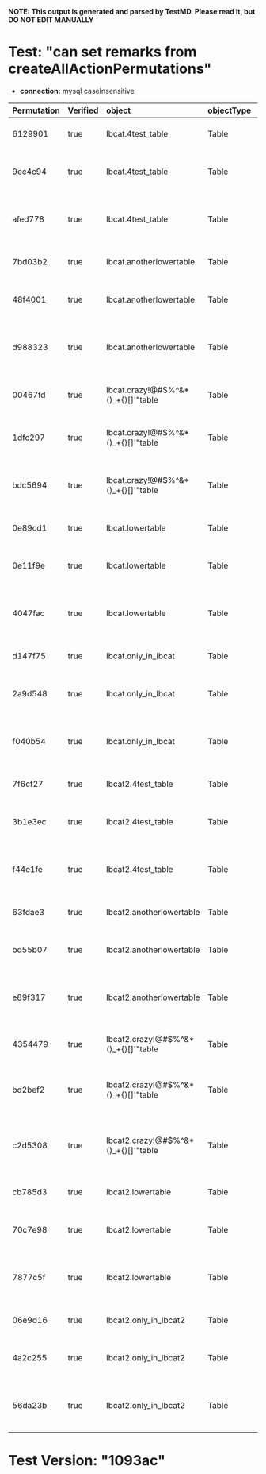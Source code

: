 **NOTE: This output is generated and parsed by TestMD. Please read it, but DO NOT EDIT MANUALLY**

# Test: "can set remarks from createAllActionPermutations" #

- **connection:** mysql caseInsensitive

| Permutation | Verified | object                               | objectType | remarks                  | OPERATIONS
| :---------- | :------- | :----------------------------------- | :--------- | :----------------------- | :------
| 6129901     | true     | lbcat.4test_table                    | Table      |                          | **plan**: ALTER TABLE `lbcat`.`4test_table` COMMENT ''
| 9ec4c94     | true     | lbcat.4test_table                    | Table      | Simple remarks           | **plan**: ALTER TABLE `lbcat`.`4test_table` COMMENT 'Simple remarks'
| afed778     | true     | lbcat.4test_table                    | Table      | crazy!@#\$%^&*()_+{}[]'" | **plan**: ALTER TABLE `lbcat`.`4test_table` COMMENT 'crazy!@#\\$%^&*()_+{}[]''"'
| 7bd03b2     | true     | lbcat.anotherlowertable              | Table      |                          | **plan**: ALTER TABLE `lbcat`.`anotherlowertable` COMMENT ''
| 48f4001     | true     | lbcat.anotherlowertable              | Table      | Simple remarks           | **plan**: ALTER TABLE `lbcat`.`anotherlowertable` COMMENT 'Simple remarks'
| d988323     | true     | lbcat.anotherlowertable              | Table      | crazy!@#\$%^&*()_+{}[]'" | **plan**: ALTER TABLE `lbcat`.`anotherlowertable` COMMENT 'crazy!@#\\$%^&*()_+{}[]''"'
| 00467fd     | true     | lbcat.crazy!@#\$%^&*()_+{}[]'"table  | Table      |                          | **plan**: ALTER TABLE `lbcat`.`crazy!@#\$%^&*()_+{}[]'"table` COMMENT ''
| 1dfc297     | true     | lbcat.crazy!@#\$%^&*()_+{}[]'"table  | Table      | Simple remarks           | **plan**: ALTER TABLE `lbcat`.`crazy!@#\$%^&*()_+{}[]'"table` COMMENT 'Simple remarks'
| bdc5694     | true     | lbcat.crazy!@#\$%^&*()_+{}[]'"table  | Table      | crazy!@#\$%^&*()_+{}[]'" | **plan**: ALTER TABLE `lbcat`.`crazy!@#\$%^&*()_+{}[]'"table` COMMENT 'crazy!@#\\$%^&*()_+{}[]''"'
| 0e89cd1     | true     | lbcat.lowertable                     | Table      |                          | **plan**: ALTER TABLE `lbcat`.`lowertable` COMMENT ''
| 0e11f9e     | true     | lbcat.lowertable                     | Table      | Simple remarks           | **plan**: ALTER TABLE `lbcat`.`lowertable` COMMENT 'Simple remarks'
| 4047fac     | true     | lbcat.lowertable                     | Table      | crazy!@#\$%^&*()_+{}[]'" | **plan**: ALTER TABLE `lbcat`.`lowertable` COMMENT 'crazy!@#\\$%^&*()_+{}[]''"'
| d147f75     | true     | lbcat.only_in_lbcat                  | Table      |                          | **plan**: ALTER TABLE `lbcat`.`only_in_lbcat` COMMENT ''
| 2a9d548     | true     | lbcat.only_in_lbcat                  | Table      | Simple remarks           | **plan**: ALTER TABLE `lbcat`.`only_in_lbcat` COMMENT 'Simple remarks'
| f040b54     | true     | lbcat.only_in_lbcat                  | Table      | crazy!@#\$%^&*()_+{}[]'" | **plan**: ALTER TABLE `lbcat`.`only_in_lbcat` COMMENT 'crazy!@#\\$%^&*()_+{}[]''"'
| 7f6cf27     | true     | lbcat2.4test_table                   | Table      |                          | **plan**: ALTER TABLE `lbcat2`.`4test_table` COMMENT ''
| 3b1e3ec     | true     | lbcat2.4test_table                   | Table      | Simple remarks           | **plan**: ALTER TABLE `lbcat2`.`4test_table` COMMENT 'Simple remarks'
| f44e1fe     | true     | lbcat2.4test_table                   | Table      | crazy!@#\$%^&*()_+{}[]'" | **plan**: ALTER TABLE `lbcat2`.`4test_table` COMMENT 'crazy!@#\\$%^&*()_+{}[]''"'
| 63fdae3     | true     | lbcat2.anotherlowertable             | Table      |                          | **plan**: ALTER TABLE `lbcat2`.`anotherlowertable` COMMENT ''
| bd55b07     | true     | lbcat2.anotherlowertable             | Table      | Simple remarks           | **plan**: ALTER TABLE `lbcat2`.`anotherlowertable` COMMENT 'Simple remarks'
| e89f317     | true     | lbcat2.anotherlowertable             | Table      | crazy!@#\$%^&*()_+{}[]'" | **plan**: ALTER TABLE `lbcat2`.`anotherlowertable` COMMENT 'crazy!@#\\$%^&*()_+{}[]''"'
| 4354479     | true     | lbcat2.crazy!@#\$%^&*()_+{}[]'"table | Table      |                          | **plan**: ALTER TABLE `lbcat2`.`crazy!@#\$%^&*()_+{}[]'"table` COMMENT ''
| bd2bef2     | true     | lbcat2.crazy!@#\$%^&*()_+{}[]'"table | Table      | Simple remarks           | **plan**: ALTER TABLE `lbcat2`.`crazy!@#\$%^&*()_+{}[]'"table` COMMENT 'Simple remarks'
| c2d5308     | true     | lbcat2.crazy!@#\$%^&*()_+{}[]'"table | Table      | crazy!@#\$%^&*()_+{}[]'" | **plan**: ALTER TABLE `lbcat2`.`crazy!@#\$%^&*()_+{}[]'"table` COMMENT 'crazy!@#\\$%^&*()_+{}[]''"'
| cb785d3     | true     | lbcat2.lowertable                    | Table      |                          | **plan**: ALTER TABLE `lbcat2`.`lowertable` COMMENT ''
| 70c7e98     | true     | lbcat2.lowertable                    | Table      | Simple remarks           | **plan**: ALTER TABLE `lbcat2`.`lowertable` COMMENT 'Simple remarks'
| 7877c5f     | true     | lbcat2.lowertable                    | Table      | crazy!@#\$%^&*()_+{}[]'" | **plan**: ALTER TABLE `lbcat2`.`lowertable` COMMENT 'crazy!@#\\$%^&*()_+{}[]''"'
| 06e9d16     | true     | lbcat2.only_in_lbcat2                | Table      |                          | **plan**: ALTER TABLE `lbcat2`.`only_in_lbcat2` COMMENT ''
| 4a2c255     | true     | lbcat2.only_in_lbcat2                | Table      | Simple remarks           | **plan**: ALTER TABLE `lbcat2`.`only_in_lbcat2` COMMENT 'Simple remarks'
| 56da23b     | true     | lbcat2.only_in_lbcat2                | Table      | crazy!@#\$%^&*()_+{}[]'" | **plan**: ALTER TABLE `lbcat2`.`only_in_lbcat2` COMMENT 'crazy!@#\\$%^&*()_+{}[]''"'

# Test Version: "1093ac" #